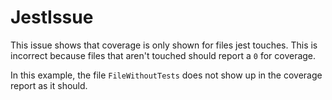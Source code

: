 # JestIssue
This issue shows that coverage is only shown for files jest touches.
This is incorrect because files that aren't touched should report a `0`
for coverage.

In this example, the file `FileWithoutTests` does not show up in the
coverage report as it should.
